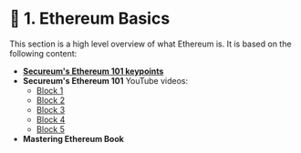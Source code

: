 # 🔷 1. Ethereum Basics

This section is a high level overview of what Ethereum is. It is based on the following content:

* [**Secureum's Ethereum 101 keypoints**](https://secureum.substack.com/p/ethereum-101)
* **Secureum's Ethereum 101** YouTube videos:
  * [Block 1](https://www.youtube.com/watch?v=44qhIBMGMoM)
  * [Block 2](https://www.youtube.com/watch?v=zIeBfuXxuWs)
  * [Block 3](https://www.youtube.com/watch?v=ltvTIr4K63s)
  * [Block 4](https://www.youtube.com/watch?v=MFoxW07ICKs)
  * [Block 5](https://www.youtube.com/watch?v=I-TjCtjDs1M)
* **Mastering Ethereum Book**
